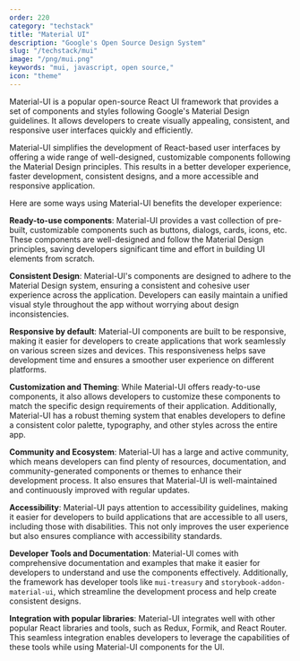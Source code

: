 ```yaml
---
order: 220
category: "techstack"
title: "Material UI"
description: "Google's Open Source Design System"
slug: "/techstack/mui"
image: "/png/mui.png"
keywords: "mui, javascript, open source,"
icon: "theme"
---
```

Material-UI is a popular open-source React UI framework that provides a set of components and styles following Google's Material Design guidelines. It allows developers to create visually appealing, consistent, and responsive user interfaces quickly and efficiently.

Material-UI simplifies the development of React-based user interfaces by offering a wide range of well-designed, customizable components following the Material Design principles. This results in a better developer experience, faster development, consistent designs, and a more accessible and responsive application.

Here are some ways using Material-UI benefits the developer experience:

**Ready-to-use components**: Material-UI provides a vast collection of pre-built, customizable components such as buttons, dialogs, cards, icons, etc. These components are well-designed and follow the Material Design principles, saving developers significant time and effort in building UI elements from scratch.

**Consistent Design**: Material-UI's components are designed to adhere to the Material Design system, ensuring a consistent and cohesive user experience across the application. Developers can easily maintain a unified visual style throughout the app without worrying about design inconsistencies.

**Responsive by default**: Material-UI components are built to be responsive, making it easier for developers to create applications that work seamlessly on various screen sizes and devices. This responsiveness helps save development time and ensures a smoother user experience on different platforms.

**Customization and Theming**: While Material-UI offers ready-to-use components, it also allows developers to customize these components to match the specific design requirements of their application. Additionally, Material-UI has a robust theming system that enables developers to define a consistent color palette, typography, and other styles across the entire app.

**Community and Ecosystem**: Material-UI has a large and active community, which means developers can find plenty of resources, documentation, and community-generated components or themes to enhance their development process. It also ensures that Material-UI is well-maintained and continuously improved with regular updates.

**Accessibility**: Material-UI pays attention to accessibility guidelines, making it easier for developers to build applications that are accessible to all users, including those with disabilities. This not only improves the user experience but also ensures compliance with accessibility standards.

**Developer Tools and Documentation**: Material-UI comes with comprehensive documentation and examples that make it easier for developers to understand and use the components effectively. Additionally, the framework has developer tools like `mui-treasury` and `storybook-addon-material-ui`, which streamline the development process and help create consistent designs.

**Integration with popular libraries**: Material-UI integrates well with other popular React libraries and tools, such as Redux, Formik, and React Router. This seamless integration enables developers to leverage the capabilities of these tools while using Material-UI components for the UI.
